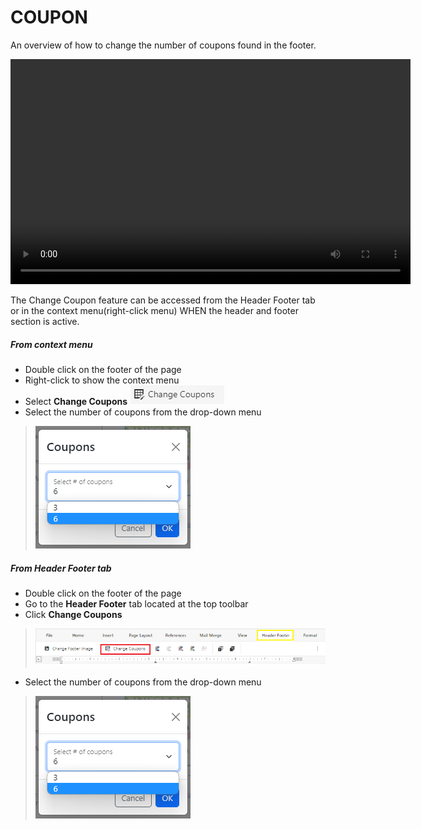 # COUPON

An overview of how to change the number of coupons found in the footer.

<html>
    <video width="640" height="360" controls>
        <source src="../media/Coupon/Coupon_edited.mp4" type="video/mp4">
    </video>
</html>

The Change Coupon feature can be accessed from the Header Footer tab or in the context menu(right-click menu) WHEN the header and footer section is active.

##### From context menu
- Double click on the footer of the page 
- Right-click to show the context menu
- Select **Change Coupons**
![changeCouponsContextBtn](../media/Coupon/changeCouponsContextBtn.png)
- Select the number of coupons from the drop-down menu
>![changeCouponsDialog](../media/Coupon/changeCouponsDialog.png)


##### From Header Footer tab
- Double click on the footer of the page 
- Go to the **Header Footer** tab located at the top toolbar
- Click **Change Coupons**
>![changeCouponsRibbonBtn](../media/Coupon/changeCouponsRibbonBtn.png)
- Select the number of coupons from the drop-down menu
>![changeCouponsDialog](../media/Coupon/changeCouponsDialog.png)